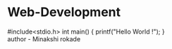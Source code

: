 # Web-Development
#include<stdio.h>
int main()
{
 printf("Hello World !");
}
<br>
author - Minakshi rokade
